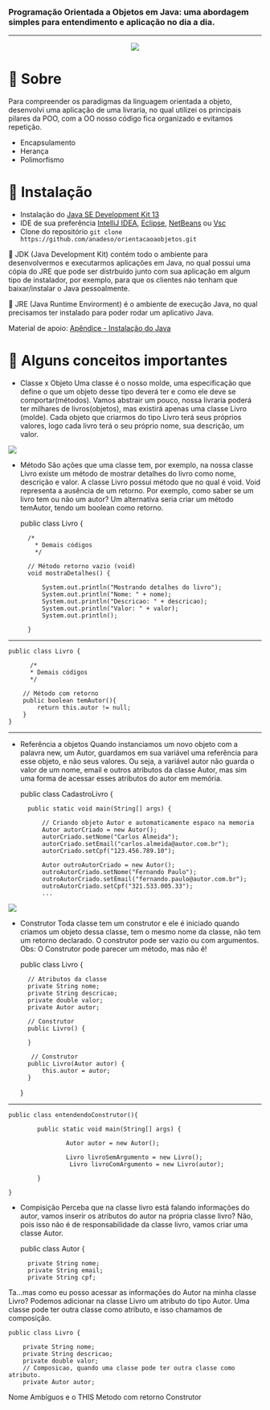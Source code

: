 ### Programação Orientada a Objetos em Java: uma abordagem simples para entendimento e aplicação no dia a dia.
------------
<p align="center">
  <img  src="https://i.imgur.com/7cTB4or.png">
</p>

# 📌 Sobre

Para compreender os paradigmas da linguagem orientada a objeto, desenvolvi uma aplicação de uma livraria, no qual utilizei os principais pilares da POO, com a OO nosso código fica organizado e evitamos repetição.
- Encapsulamento
- Herança
- Polimorfismo

# 📌 Instalação

- Instalação do  [Java SE Development Kit 13](https://www.oracle.com/java/technologies/javase-jdk13-downloads.html "Java SE Development Kit 13")
- IDE de sua preferência [IntelliJ IDEA](https://www.jetbrains.com/pt-br/idea/ "IntelliJ IDEA"), [Eclipse](https://www.eclipse.org "Eclipse"), [NetBeans](https://netbeans.org "NetBeans") ou [Vsc](https://code.visualstudio.com "Vsc")
- Clone do repositório
`git clone https://github.com/anadeso/orientacaoaobjetos.git`

🔎 JDK (Java Development Kit) contém todo o ambiente para desenvolvermos e executarmos aplicações em Java, no qual possui uma cópia do JRE que pode ser distrbuído junto com sua aplicação em algum tipo de instalador, por exemplo, para que os clientes náo tenham que baixar/instalar o Java pessoalmente. 

🔎 JRE (Java Runtime Envirorment) é o ambiente de execução Java, no qual precisamos ter instalado para poder rodar um aplicativo Java.

Material de apoio: [Apêndice - Instalação do Java](https://www.caelum.com.br/apostila-java-orientacao-objetos/apendice-instalacao-do-java/ "Apêndice - Instalação do Java")

# 📌 Alguns conceitos importantes

- Classe x Objeto
Uma classe é o nosso molde, uma especificação que define o que um objeto desse tipo deverá ter e como ele deve se comportar(métodos). Vamos abstrair um pouco, nossa livraria poderá ter milhares de livros(objetos), mas existirá apenas uma classe Livro (molde). Cada objeto que criarmos do tipo Livro terá seus próprios valores, logo cada livro terá o seu próprio nome, sua descrição, um valor.

[![](https://i.imgur.com/9BqLo8V.png)](https://i.imgur.com/9BqLo8V.png)

- Método
São ações que uma classe tem, por exemplo, na nossa classe Livro existe um método de mostrar detalhes do livro como nome, descrição e valor. A classe Livro possui método que  no qual é void. Void representa a ausência de um retorno. Por exemplo, como saber se um livro tem ou não um autor? Um alternativa seria criar um método temAutor, tendo um boolean como retorno. 

    
    public class Livro {
    
      	/*
		  * Demais códigos
		  */
		  
        // Método retorno vazio (void)
        void mostraDetalhes() {
            
            System.out.println("Mostrando detalhes do livro");
            System.out.println("Nome: " + nome);
            System.out.println("Descricao: " + descricao);
            System.out.println("Valor: " + valor);
            System.out.println();
            
        }   


------------


    public class Livro {
	
          /*
          * Demais códigos
          */
		  
        // Método com retorno
        public boolean temAutor(){
            return this.autor != null;
        }
    }
------------

- Referência a objetos
Quando instanciamos um novo objeto com a palavra new, um Autor, guardamos em sua variável uma referência para esse objeto, e não seus valores. Ou seja, a variável autor não guarda o valor de um nome, email e outros atributos da classe Autor, mas sim uma forma de acessar esses atributos do autor em memória.

    public class CadastroLivro {
    
        public static void main(String[] args) {
    
            // Criando objeto Autor e automaticamente espaco na memoria
            Autor autorCriado = new Autor();
            autorCriado.setNome("Carlos Almeida");
            autorCriado.setEmail("carlos.almeida@autor.com.br");
            autorCriado.setCpf("123.456.789.10");
    
            Autor outroAutorCriado = new Autor();
            outroAutorCriado.setNome("Fernando Paulo");
            outroAutorCriado.setEmail("fernando.paulo@autor.com.br");
            outroAutorCriado.setCpf("321.533.005.33");
			...


   

[![](https://i.imgur.com/zmpjA99.png)](https://i.imgur.com/zmpjA99.png)


- Construtor
Toda classe tem um construtor e ele é iniciado quando criamos um objeto dessa classe, tem o mesmo nome da classe, não tem um retorno declarado. O construtor pode ser vazio ou com argumentos. Obs: O Construtor pode parecer um método, mas não é!


    public class Livro {
    
        // Atributos da classe
        private String nome;
        private String descricao;
        private double valor;
        private Autor autor;
    
        // Construtor
        public Livro() {
    
        }
        
         // Construtor
        public Livro(Autor autor) {
            this.autor = autor;
        }
    }

------------



    public class entendendoConstrutor(){
    
    		public static void main(String[] args) {
    
    				Autor autor = new Autor();
					
     				Livro livroSemArgumento = new Livro();
    				 Livro livroComArgumento = new Livro(autor);
   
    		}
    
    }


- Compisição
Perceba que na classe livro está falando informações do autor, vamos inserir os atributos do autor na própria classe livro? Não, pois isso não é de responsabilidade da classe livro, vamos criar uma classe Autor.


    public class Autor {
	
        private String nome;
        private String email;
        private String cpf;

Ta...mas como eu posso acessar as informações do Autor na minha classe Livro? Podemos adicionar na classe Livro um atributo do tipo Autor. Uma classe pode ter outra classe como atributo, e isso chamamos de composição.

    public class Livro {
    
        private String nome;
        private String descricao;
        private double valor;
        // Composicao, quando uma classe pode ter outra classe como atributo.
        private Autor autor;

Nome Ambíguos e o THIS
Metodo com retorno
Construtor




